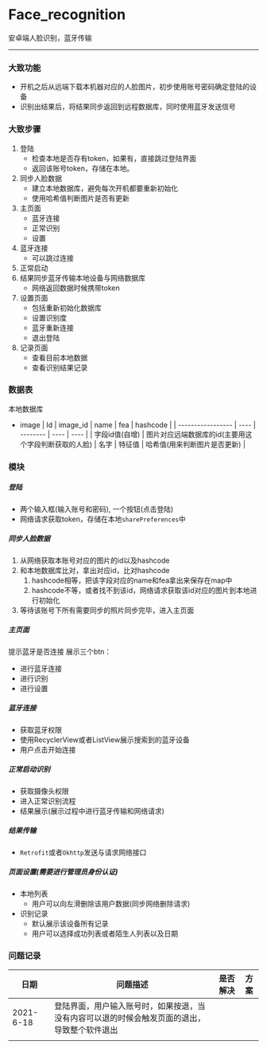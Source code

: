 # Face_recognition
安卓端人脸识别，蓝牙传输

----
### 大致功能
- 开机之后从远端下载本机器对应的人脸图片，初步使用账号密码确定登陆的设备
- 识别出结果后，将结果同步返回到远程数据库，同时使用蓝牙发送信号

### 大致步骤
1. 登陆
    - 检查本地是否存有token，如果有，直接跳过登陆界面
    - 返回该账号token，存储在本地。
2. 同步人脸数据
    - 建立本地数据库，避免每次开机都要重新初始化
    - 使用哈希值判断图片是否有更新
3. 主页面
    - 蓝牙连接
    - 正常识别
    - 设置
4. 蓝牙连接
    - 可以跳过连接
5. 正常启动
6. 结果同步蓝牙传输本地设备与网络数据库
    - 网络返回数据时候携带token
7. 设置页面
    - 包括重新初始化数据库
    - 设置识别度
    - 蓝牙重新连接
    - 退出登陆
8. 记录页面
    - 查看目前本地数据
    - 查看识别结果记录
    
### 数据表
本地数据库
- image
	| Id | image_id | name | fea  | hashcode |
	| ----------------- | ---- | -------- | ---- | ---- |
	| 字段id值(自增) | 图片对应远端数据库的id(主要用这个字段判断获取的人脸) | 名字 | 特征值  | 哈希值(用来判断图片是否更新) |

### 模块

##### 登陆
- 两个输入框(输入账号和密码), 一个按钮(点击登陆)
- 网络请求获取token，存储在本地`sharePreferences`中
##### 同步人脸数据
1. 从网络获取本账号对应的图片的id以及hashcode
2. 和本地数据库比对，拿出对应id，比对hashcode
    1. hashcode相等，把该字段对应的name和fea拿出来保存在map中
    2. hashcode不等，或者找不到该id，网络请求获取该id对应的图片到本地进行初始化
3. 等待该账号下所有需要同步的照片同步完毕，进入主页面
##### 主页面
提示蓝牙是否连接
展示三个btn：
- 进行蓝牙连接
- 进行识别
- 进行设置
##### 蓝牙连接
- 获取蓝牙权限
- 使用RecyclerView或者ListView展示搜索到的蓝牙设备
- 用户点击开始连接
##### 正常启动识别
- 获取摄像头权限
- 进入正常识别流程
- 结果展示(展示过程中进行蓝牙传输和网络请求)
##### 结果传输
- `Retrofit`或者`Okhttp`发送与请求网络接口
##### 页面设置(需要进行管理员身份认证)
- 本地列表
    - 用户可以向左滑删除该用户数据(同步网络删除请求)
- 识别记录
    - 默认展示该设备所有记录
    - 用户可以选择成功列表或者陌生人列表以及日期
    
### 问题记录
| 日期      | 问题描述                                                     | 是否解决 | 方案 |
| --------- | ------------------------------------------------------------ | -------- | ---- |
| 2021-6-18 | 登陆界面，用户输入账号时，如果按退，当没有内容可以退的时候会触发页面的退出，导致整个软件退出 |          |      |
|           |                                                              |          |      |